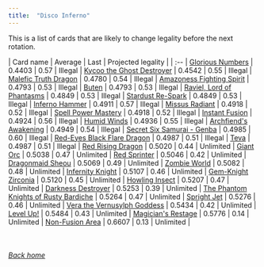 ```yaml
---
title:  "Disco Inferno"
---
```


This is a list of cards that are likely to change legality before the next rotation.

| Card name | Average | Last | Projected legality |
| :-- |
[Glorious Numbers](https://db.ygoprodeck.com/card/?search=Glorious%20Numbers) | 0.4403 | 0.57 | Illegal |
[Kycoo the Ghost Destroyer](https://db.ygoprodeck.com/card/?search=Kycoo%20the%20Ghost%20Destroyer) | 0.4542 | 0.55 | Illegal |
[Malefic Truth Dragon](https://db.ygoprodeck.com/card/?search=Malefic%20Truth%20Dragon) | 0.4780 | 0.54 | Illegal |
[Amazoness Fighting Spirit](https://db.ygoprodeck.com/card/?search=Amazoness%20Fighting%20Spirit) | 0.4793 | 0.53 | Illegal |
[Buten](https://db.ygoprodeck.com/card/?search=Buten) | 0.4793 | 0.53 | Illegal |
[Raviel, Lord of Phantasms](https://db.ygoprodeck.com/card/?search=Raviel,%20Lord%20of%20Phantasms) | 0.4849 | 0.53 | Illegal |
[Stardust Re-Spark](https://db.ygoprodeck.com/card/?search=Stardust%20Re-Spark) | 0.4849 | 0.53 | Illegal |
[Inferno Hammer](https://db.ygoprodeck.com/card/?search=Inferno%20Hammer) | 0.4911 | 0.57 | Illegal |
[Missus Radiant](https://db.ygoprodeck.com/card/?search=Missus%20Radiant) | 0.4918 | 0.52 | Illegal |
[Spell Power Mastery](https://db.ygoprodeck.com/card/?search=Spell%20Power%20Mastery) | 0.4918 | 0.52 | Illegal |
[Instant Fusion](https://db.ygoprodeck.com/card/?search=Instant%20Fusion) | 0.4924 | 0.56 | Illegal |
[Humid Winds](https://db.ygoprodeck.com/card/?search=Humid%20Winds) | 0.4936 | 0.55 | Illegal |
[Archfiend's Awakening](https://db.ygoprodeck.com/card/?search=Archfiend's%20Awakening) | 0.4949 | 0.54 | Illegal |
[Secret Six Samurai - Genba](https://db.ygoprodeck.com/card/?search=Secret%20Six%20Samurai%20-%20Genba) | 0.4985 | 0.60 | Illegal |
[Red-Eyes Black Flare Dragon](https://db.ygoprodeck.com/card/?search=Red-Eyes%20Black%20Flare%20Dragon) | 0.4987 | 0.51 | Illegal |
[Teva](https://db.ygoprodeck.com/card/?search=Teva) | 0.4987 | 0.51 | Illegal |
[Red Rising Dragon](https://db.ygoprodeck.com/card/?search=Red%20Rising%20Dragon) | 0.5020 | 0.44 | Unlimited |
[Giant Orc](https://db.ygoprodeck.com/card/?search=Giant%20Orc) | 0.5038 | 0.47 | Unlimited |
[Red Sprinter](https://db.ygoprodeck.com/card/?search=Red%20Sprinter) | 0.5046 | 0.42 | Unlimited |
[Dragonmaid Sheou](https://db.ygoprodeck.com/card/?search=Dragonmaid%20Sheou) | 0.5069 | 0.49 | Unlimited |
[Zombie World](https://db.ygoprodeck.com/card/?search=Zombie%20World) | 0.5082 | 0.48 | Unlimited |
[Infernity Knight](https://db.ygoprodeck.com/card/?search=Infernity%20Knight) | 0.5107 | 0.46 | Unlimited |
[Gem-Knight Zirconia](https://db.ygoprodeck.com/card/?search=Gem-Knight%20Zirconia) | 0.5120 | 0.45 | Unlimited |
[Howling Insect](https://db.ygoprodeck.com/card/?search=Howling%20Insect) | 0.5207 | 0.47 | Unlimited |
[Darkness Destroyer](https://db.ygoprodeck.com/card/?search=Darkness%20Destroyer) | 0.5253 | 0.39 | Unlimited |
[The Phantom Knights of Rusty Bardiche](https://db.ygoprodeck.com/card/?search=The%20Phantom%20Knights%20of%20Rusty%20Bardiche) | 0.5264 | 0.47 | Unlimited |
[Spright Jet](https://db.ygoprodeck.com/card/?search=Spright%20Jet) | 0.5276 | 0.46 | Unlimited |
[Vera the Vernusylph Goddess](https://db.ygoprodeck.com/card/?search=Vera%20the%20Vernusylph%20Goddess) | 0.5434 | 0.42 | Unlimited |
[Level Up!](https://db.ygoprodeck.com/card/?search=Level%20Up!) | 0.5484 | 0.43 | Unlimited |
[Magician's Restage](https://db.ygoprodeck.com/card/?search=Magician's%20Restage) | 0.5776 | 0.14 | Unlimited |
[Non-Fusion Area](https://db.ygoprodeck.com/card/?search=Non-Fusion%20Area) | 0.6607 | 0.13 | Unlimited |

<br>

###### [Back home](index)